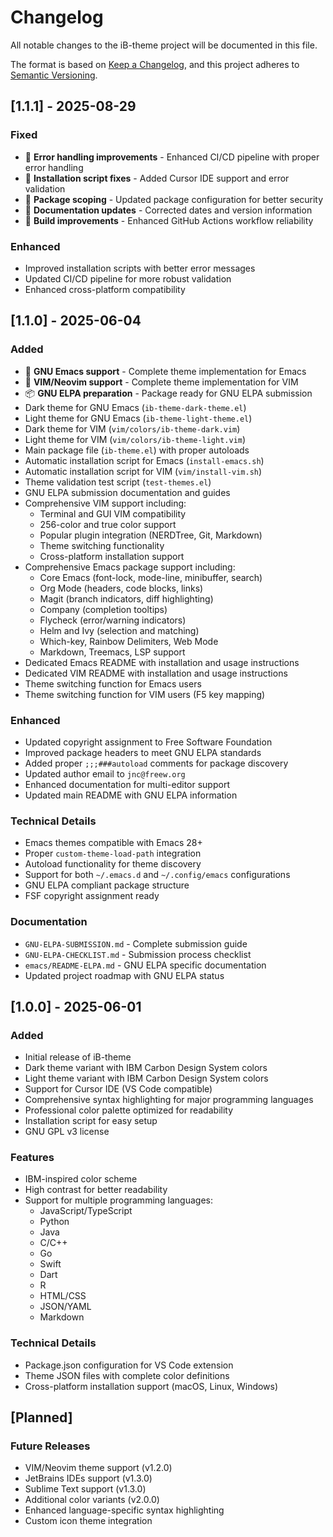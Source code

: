 # Changelog

All notable changes to the iB-theme project will be documented in this file.

The format is based on [Keep a Changelog](https://keepachangelog.com/en/1.0.0/),
and this project adheres to [Semantic Versioning](https://semver.org/spec/v2.0.0.html).

## [1.1.1] - 2025-08-29

### Fixed
- 🔧 **Error handling improvements** - Enhanced CI/CD pipeline with proper error handling
- 🔧 **Installation script fixes** - Added Cursor IDE support and error validation
- 🔧 **Package scoping** - Updated package configuration for better security
- 🔧 **Documentation updates** - Corrected dates and version information
- 🔧 **Build improvements** - Enhanced GitHub Actions workflow reliability

### Enhanced
- Improved installation scripts with better error messages
- Updated CI/CD pipeline for more robust validation
- Enhanced cross-platform compatibility

## [1.1.0] - 2025-06-04

### Added
- 🎉 **GNU Emacs support** - Complete theme implementation for Emacs
- 🎉 **VIM/Neovim support** - Complete theme implementation for VIM
- 📦 **GNU ELPA preparation** - Package ready for GNU ELPA submission
- Dark theme for GNU Emacs (`ib-theme-dark-theme.el`)
- Light theme for GNU Emacs (`ib-theme-light-theme.el`)
- Dark theme for VIM (`vim/colors/ib-theme-dark.vim`)
- Light theme for VIM (`vim/colors/ib-theme-light.vim`)
- Main package file (`ib-theme.el`) with proper autoloads
- Automatic installation script for Emacs (`install-emacs.sh`)
- Automatic installation script for VIM (`vim/install-vim.sh`)
- Theme validation test script (`test-themes.el`)
- GNU ELPA submission documentation and guides
- Comprehensive VIM support including:
  - Terminal and GUI VIM compatibility
  - 256-color and true color support
  - Popular plugin integration (NERDTree, Git, Markdown)
  - Theme switching functionality
  - Cross-platform installation support
- Comprehensive Emacs package support including:
  - Core Emacs (font-lock, mode-line, minibuffer, search)
  - Org Mode (headers, code blocks, links)
  - Magit (branch indicators, diff highlighting)
  - Company (completion tooltips)
  - Flycheck (error/warning indicators)
  - Helm and Ivy (selection and matching)
  - Which-key, Rainbow Delimiters, Web Mode
  - Markdown, Treemacs, LSP support
- Dedicated Emacs README with installation and usage instructions
- Dedicated VIM README with installation and usage instructions
- Theme switching function for Emacs users
- Theme switching function for VIM users (F5 key mapping)

### Enhanced
- Updated copyright assignment to Free Software Foundation
- Improved package headers to meet GNU ELPA standards
- Added proper `;;;###autoload` comments for package discovery
- Updated author email to `jnc@freew.org`
- Enhanced documentation for multi-editor support
- Updated main README with GNU ELPA information

### Technical Details
- Emacs themes compatible with Emacs 28+
- Proper `custom-theme-load-path` integration
- Autoload functionality for theme discovery
- Support for both `~/.emacs.d` and `~/.config/emacs` configurations
- GNU ELPA compliant package structure
- FSF copyright assignment ready

### Documentation
- `GNU-ELPA-SUBMISSION.md` - Complete submission guide
- `GNU-ELPA-CHECKLIST.md` - Submission process checklist
- `emacs/README-ELPA.md` - GNU ELPA specific documentation
- Updated project roadmap with GNU ELPA status

## [1.0.0] - 2025-06-01

### Added
- Initial release of iB-theme
- Dark theme variant with IBM Carbon Design System colors
- Light theme variant with IBM Carbon Design System colors
- Support for Cursor IDE (VS Code compatible)
- Comprehensive syntax highlighting for major programming languages
- Professional color palette optimized for readability
- Installation script for easy setup
- GNU GPL v3 license

### Features
- IBM-inspired color scheme
- High contrast for better readability
- Support for multiple programming languages:
  - JavaScript/TypeScript
  - Python
  - Java
  - C/C++
  - Go
  - Swift
  - Dart
  - R
  - HTML/CSS
  - JSON/YAML
  - Markdown

### Technical Details
- Package.json configuration for VS Code extension
- Theme JSON files with complete color definitions
- Cross-platform installation support (macOS, Linux, Windows)

## [Planned]

### Future Releases
- VIM/Neovim theme support (v1.2.0)
- JetBrains IDEs support (v1.3.0)
- Sublime Text support (v1.3.0)
- Additional color variants (v2.0.0)
- Enhanced language-specific syntax highlighting
- Custom icon theme integration 